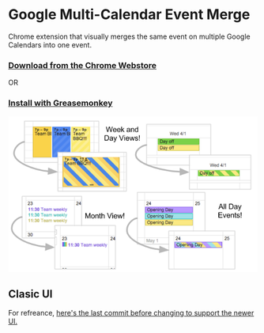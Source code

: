 Google Multi-Calendar Event Merge
=========================

Chrome extension that visually merges the same event on multiple Google Calendars into one event.

### [Download from the Chrome Webstore](https://chrome.google.com/webstore/detail/event-merge-for-google-ca/idehaflielbgpaokehlhidbjlehlfcep) 
OR
### [Install with Greasemonkey](https://github.com/imightbeamy/gcal-multical-event-merge/raw/master/events.user.js)

![hackweek](images/examples.png)


## Clasic UI

For refreance, [here's the last commit before changing to support the newer UI.](https://github.com/imightbeamy/gcal-multical-event-merge/blob/bed9a531157e14bf86463ea7970f8ce0ef76db1d/events.user.js)
